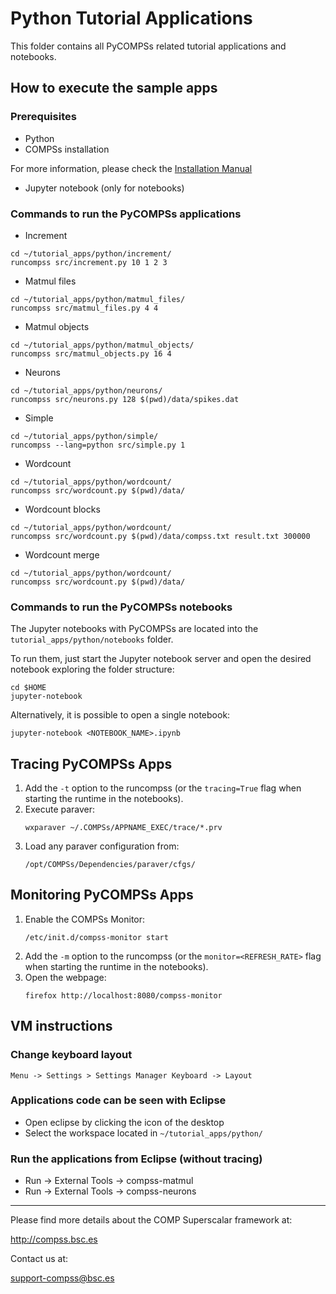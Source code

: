 # Python Tutorial Applications

This folder contains all PyCOMPSs related tutorial applications and notebooks.


## How to execute the sample apps

### Prerequisites

* Python
* COMPSs installation

For more information, please check the [Installation Manual](http://compss.bsc.es/releases/compss/latest/docs/COMPSs_Installation_Manual.pdf)

* Jupyter notebook (only for notebooks)

### Commands to run the PyCOMPSs applications

* Increment

```
cd ~/tutorial_apps/python/increment/
runcompss src/increment.py 10 1 2 3
```

* Matmul files

```
cd ~/tutorial_apps/python/matmul_files/
runcompss src/matmul_files.py 4 4
```

* Matmul objects

```
cd ~/tutorial_apps/python/matmul_objects/
runcompss src/matmul_objects.py 16 4
```

* Neurons

```
cd ~/tutorial_apps/python/neurons/
runcompss src/neurons.py 128 $(pwd)/data/spikes.dat
```

* Simple

```
cd ~/tutorial_apps/python/simple/
runcompss --lang=python src/simple.py 1
```

* Wordcount

```
cd ~/tutorial_apps/python/wordcount/
runcompss src/wordcount.py $(pwd)/data/
```

* Wordcount blocks

```
cd ~/tutorial_apps/python/wordcount/
runcompss src/wordcount.py $(pwd)/data/compss.txt result.txt 300000
```

* Wordcount merge

```
cd ~/tutorial_apps/python/wordcount/
runcompss src/wordcount.py $(pwd)/data/
```



### Commands to run the PyCOMPSs notebooks

The Jupyter notebooks with PyCOMPSs are located into the ```tutorial_apps/python/notebooks``` folder.

To run them, just start the Jupyter notebook server and open the desired notebook exploring the folder structure:

```
cd $HOME
jupyter-notebook
```

Alternatively, it is possible to open a single notebook:

```
jupyter-notebook <NOTEBOOK_NAME>.ipynb
```


## Tracing PyCOMPSs Apps

1. Add the ```-t``` option to the runcompss (or the ```tracing=True``` flag when starting the runtime in the notebooks).
2. Execute paraver:
   ```
   wxparaver ~/.COMPSs/APPNAME_EXEC/trace/*.prv
   ```
3. Load any paraver configuration from:
   ```
   /opt/COMPSs/Dependencies/paraver/cfgs/
   ```


## Monitoring PyCOMPSs Apps

1. Enable the COMPSs Monitor:
   ```
   /etc/init.d/compss-monitor start
   ```
2. Add the ```-m``` option to the runcompss (or the ```monitor=<REFRESH_RATE>``` flag when starting the runtime in the notebooks).
3. Open the webpage:
   ```
   firefox http://localhost:8080/compss-monitor
   ```

## VM instructions

### Change keyboard layout

```
Menu -> Settings > Settings Manager Keyboard -> Layout
```

### Applications code can be seen with Eclipse

* Open eclipse by clicking the icon of the desktop
* Select the workspace located in ```~/tutorial_apps/python/```

### Run the applications from Eclipse (without tracing)

* Run -> External Tools -> compss-matmul
* Run -> External Tools -> compss-neurons



--------------------------------------------------------------

Please find more details about the COMP Superscalar framework at:

<http://compss.bsc.es>

Contact us at:

<support-compss@bsc.es>
